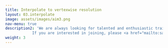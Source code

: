 ```yaml
---
title: Interpolate to vertexwise resolution
layout: 03.interpolate
image: assets/images/aim3.png
nav-menu: true
description2: 'We are always looking for talented and enthusiastic trainees to join our lab!
			If you are interested in joining, please <a href="mailto:sara.lariviere@usherbrooke.ca">email us</a> your CV and your grade transcript!'
weight: 3
---
```


<!-- Main -->
<div id="main">



</div>
